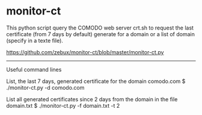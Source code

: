# monitor-ct

This python script query the COMODO web server crt.sh to request the last certificate (from 7 days by default) generate for a domain or a list of domain (specify in a texte file).

https://github.com/zebux/monitor-ct/blob/master/monitor-ct.py

-------
 
Useful command lines

List, the last 7 days, generated certificate for the domain comodo.com
$ ./monitor-ct.py -d comodo.com

List all generated certificates since 2 days from the domain in the file domain.txt 
$ ./monitor-ct.py -f domain.txt -t 2